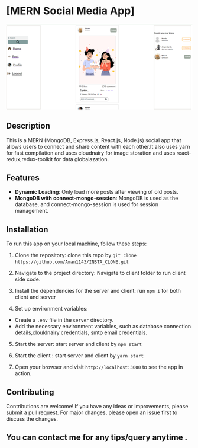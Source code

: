 # [MERN Social Media App]

![image](https://github.com/Aman1143/INSTA_CLONE/blob/main/client/src/image/Screenshot%202023-12-16%20232419.png?raw=true)

## Description

This is a MERN (MongoDB, Express.js, React.js, Node.js) social app that allows users to connect and share content with each other.It also uses yarn for fast compilation and uses  cloudnairy for image storation and uses react-redux,redux-toolkit for data globalazation.

## Features
- **Dynamic Loading**: Only load more posts after viewing of old posts.
- **MongoDB with connect-mongo-session**: MongoDB is used as the database, and connect-mongo-session is used for session management.

## Installation

To run this app on your local machine, follow these steps:

1. Clone the repository: clone this repo by `git clone https://github.com/Aman1143/INSTA_CLONE.git`


2. Navigate to the project directory: Navigate to client folder to run client side code.


3. Install the dependencies for the server and client: run `npm i` for both client and server


4. Set up environment variables:

- Create a `.env` file in the `server` directory.
- Add the necessary environment variables, such as database connection details,clouldnairy credentials, smtp email credentials.

5. Start the server: start server and client by `npm start`
6. Start the client : start server and client by `yarn start`

7. Open your browser and visit `http://localhost:3000` to see the app in action.

## Contributing

Contributions are welcome! If you have any ideas or improvements, please submit a pull request. For major changes, please open an issue first to discuss the changes.


## You can contact me for any tips/query anytime .
